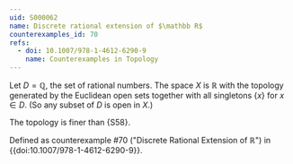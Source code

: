 ```yaml
---
uid: S000062
name: Discrete rational extension of $\mathbb R$
counterexamples_id: 70
refs:
  - doi: 10.1007/978-1-4612-6290-9 
    name: Counterexamples in Topology
---
```


Let $D = \mathbb{Q}$, the set of rational numbers.
The space $X$ is $\mathbb R$ with the topology generated by the Euclidean open sets
together with all singletons $\{x\}$ for $x\in D$.
(So any subset of $D$ is open in $X$.)

The topology is finer than {S58}.

Defined as counterexample #70 ("Discrete Rational Extension of $\mathbb{R}$")
in {{doi:10.1007/978-1-4612-6290-9}}.
